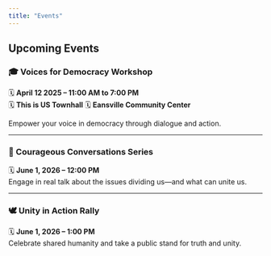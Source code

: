 ```yaml
---
title: "Events"
---
```


## Upcoming Events

### 🎓 Voices for Democracy Workshop  
🗓 **April 12 2025 – 11:00 AM to 7:00 PM**  
🗓 **This is US Townhall** 
🗓 **Eansville Community Center**  

Empower your voice in democracy through dialogue and action.

---

### 💬 Courageous Conversations Series  
🗓 **June 1, 2026 – 12:00 PM**  
Engage in real talk about the issues dividing us—and what can unite us.

---

### 🕊 Unity in Action Rally  
🗓 **June 1, 2026 – 1:00 PM**  
Celebrate shared humanity and take a public stand for truth and unity.